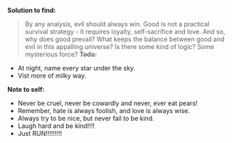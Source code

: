 **Solution to find:**

> By any analysis, evil should always win. Good is not a practical survival strategy - it requires loyalty, self-sacrifice and love. And so, why does good prevail? What keeps the balance between good and evil in this appalling universe? Is there some kind of logic? Some mysterious force?
**Todo:**

- At night, name every star under the sky.
- Vist more of milky way.

**Note to self:**

- Never be cruel, never be cowardly and never, ever eat pears!
- Remember, hate is always foolish, and love is always wise.
- Always try to be nice, but never fail to be kind.
- Laugh hard and be kind!!!!
- Just RUN!!!!!!!!!


